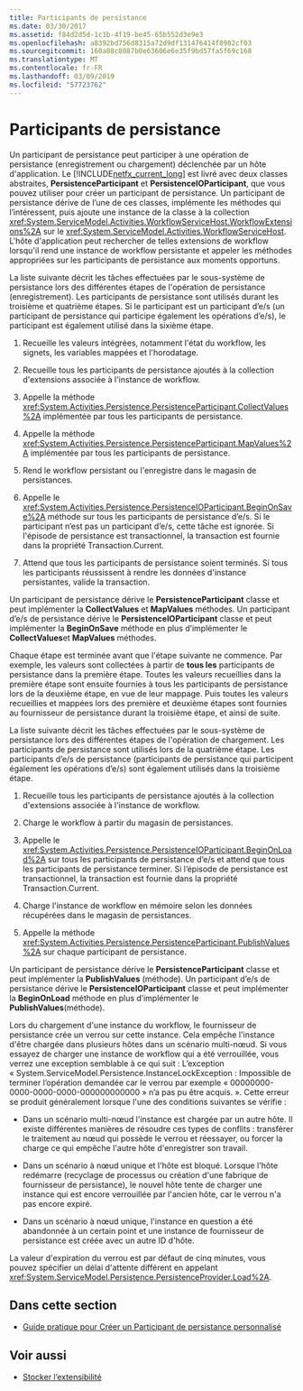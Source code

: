 ```yaml
---
title: Participants de persistance
ms.date: 03/30/2017
ms.assetid: f84d2d5d-1c1b-4f19-be45-65b552d3e9e3
ms.openlocfilehash: a8392bd756d8315a72d9df131476414f8982cf03
ms.sourcegitcommit: 160a88c8087b0e63606e6e35f9bd57fa5f69c168
ms.translationtype: MT
ms.contentlocale: fr-FR
ms.lasthandoff: 03/09/2019
ms.locfileid: "57723762"
---
```

# <a name="persistence-participants"></a>Participants de persistance
Un participant de persistance peut participer à une opération de persistance (enregistrement ou chargement) déclenchée par un hôte d'application. Le [!INCLUDE[netfx_current_long](../../../includes/netfx-current-long-md.md)] est livré avec deux classes abstraites, **PersistenceParticipant** et **PersistenceIOParticipant**, que vous pouvez utiliser pour créer un participant de persistance. Un participant de persistance dérive de l’une de ces classes, implémente les méthodes qui l’intéressent, puis ajoute une instance de la classe à la collection <xref:System.ServiceModel.Activities.WorkflowServiceHost.WorkflowExtensions%2A> sur le <xref:System.ServiceModel.Activities.WorkflowServiceHost>. L'hôte d'application peut rechercher de telles extensions de workflow lorsqu'il rend une instance de workflow persistante et appeler les méthodes appropriées sur les participants de persistance aux moments opportuns.  
  
 La liste suivante décrit les tâches effectuées par le sous-système de persistance lors des différentes étapes de l'opération de persistance (enregistrement). Les participants de persistance sont utilisés durant les troisième et quatrième étapes. Si le participant est un participant d’e/s (un participant de persistance qui participe également les opérations d’e/s), le participant est également utilisé dans la sixième étape.  
  
1.  Recueille les valeurs intégrées, notamment l'état du workflow, les signets, les variables mappées et l'horodatage.  
  
2.  Recueille tous les participants de persistance ajoutés à la collection d'extensions associée à l'instance de workflow.  
  
3.  Appelle la méthode <xref:System.Activities.Persistence.PersistenceParticipant.CollectValues%2A> implémentée par tous les participants de persistance.  
  
4.  Appelle la méthode <xref:System.Activities.Persistence.PersistenceParticipant.MapValues%2A> implémentée par tous les participants de persistance.  
  
5.  Rend le workflow persistant ou l'enregistre dans le magasin de persistances.  
  
6.  Appelle le <xref:System.Activities.Persistence.PersistenceIOParticipant.BeginOnSave%2A> méthode sur tous les participants de persistance d’e/s. Si le participant n’est pas un participant d’e/s, cette tâche est ignorée. Si l'épisode de persistance est transactionnel, la transaction est fournie dans la propriété Transaction.Current.  
  
7.  Attend que tous les participants de persistance soient terminés. Si tous les participants réussissent à rendre les données d'instance persistantes, valide la transaction.  
  
 Un participant de persistance dérive le **PersistenceParticipant** classe et peut implémenter la **CollectValues** et **MapValues** méthodes. Un participant d’e/s de persistance dérive le **PersistenceIOParticipant** classe et peut implémenter la **BeginOnSave** méthode en plus d’implémenter le **CollectValues**et **MapValues** méthodes.  
  
 Chaque étape est terminée avant que l'étape suivante ne commence. Par exemple, les valeurs sont collectées à partir de **tous les** participants de persistance dans la première étape. Toutes les valeurs recueillies dans la première étape sont ensuite fournies à tous les participants de persistance lors de la deuxième étape, en vue de leur mappage. Puis toutes les valeurs recueillies et mappées lors des première et deuxième étapes sont fournies au fournisseur de persistance durant la troisième étape, et ainsi de suite.  
  
 La liste suivante décrit les tâches effectuées par le sous-système de persistance lors des différentes étapes de l'opération de chargement. Les participants de persistance sont utilisés lors de la quatrième étape. Les participants d’e/s de persistance (participants de persistance qui participent également les opérations d’e/s) sont également utilisés dans la troisième étape.  
  
1.  Recueille tous les participants de persistance ajoutés à la collection d'extensions associée à l'instance de workflow.  
  
2.  Charge le workflow à partir du magasin de persistances.  
  
3.  Appelle le <xref:System.Activities.Persistence.PersistenceIOParticipant.BeginOnLoad%2A> sur tous les participants de persistance d’e/s et attend que tous les participants de persistance terminer. Si l’épisode de persistance est transactionnel, la transaction est fournie dans la propriété Transaction.Current.  
  
4.  Charge l'instance de workflow en mémoire selon les données récupérées dans le magasin de persistances.  
  
5.  Appelle la méthode <xref:System.Activities.Persistence.PersistenceParticipant.PublishValues%2A> sur chaque participant de persistance.  
  
 Un participant de persistance dérive le **PersistenceParticipant** classe et peut implémenter la **PublishValues** (méthode). Un participant d’e/s de persistance dérive le **PersistenceIOParticipant** classe et peut implémenter la **BeginOnLoad** méthode en plus d’implémenter le **PublishValues**(méthode).  
  
 Lors du chargement d'une instance du workflow, le fournisseur de persistance crée un verrou sur cette instance. Cela empêche l'instance d'être chargée dans plusieurs hôtes dans un scénario multi-nœud. Si vous essayez de charger une instance de workflow qui a été verrouillée, vous verrez une exception semblable à ce qui suit : L’exception « System.ServiceModel.Persistence.InstanceLockException : Impossible de terminer l’opération demandée car le verrou par exemple « 00000000-0000-0000-0000-000000000000 » n’a pas pu être acquis. ». Cette erreur se produit généralement lorsque l'une des conditions suivantes se vérifie :  
  
-   Dans un scénario multi-nœud l'instance est chargée par un autre hôte.  Il existe différentes manières de résoudre ces types de conflits : transférer le traitement au nœud qui possède le verrou et réessayer, ou forcer la charge ce qui empêche l'autre hôte d'enregistrer son travail.  
  
-   Dans un scénario à nœud unique et l'hôte est bloqué.  Lorsque l'hôte redémarre (recyclage de processus ou création d'une fabrique de fournisseur de persistance), le nouvel hôte tente de charger une instance qui est encore verrouillée par l'ancien hôte, car le verrou n'a pas encore expiré.  
  
-   Dans un scénario à nœud unique, l'instance en question a été abandonnée à un certain point et une instance de fournisseur de persistance est créée avec un autre ID d'hôte.  
  
 La valeur d'expiration du verrou est par défaut de cinq minutes, vous pouvez spécifier un délai d'attente différent en appelant <xref:System.ServiceModel.Persistence.PersistenceProvider.Load%2A>.  
  
## <a name="in-this-section"></a>Dans cette section  
  
-   [Guide pratique pour Créer un Participant de persistance personnalisé](how-to-create-a-custom-persistence-participant.md)  
  
## <a name="see-also"></a>Voir aussi
- [Stocker l’extensibilité](store-extensibility.md)
